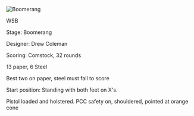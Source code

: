![Boomerang](https://github.com/bagellord/USPSA-Stages/blob/master/31%2B%20rounds/Boomerang%20-%2032%20Rounds%20-%20Comstock/Boomerang.png)

WSB

Stage: Boomerang

Designer: Drew Coleman

Scoring: Comstock, 32 rounds

13 paper, 6 Steel

Best two on paper, steel must fall to score

Start position: Standing with both feet on X's.

Pistol loaded and holstered. PCC safety on, shouldered, pointed at orange cone

